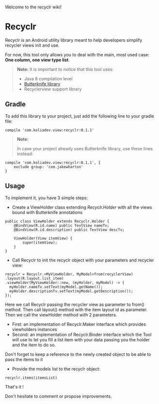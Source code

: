 Welcome to the recyclr wiki!


Recyclr
===================


Recyclr is an Android utility library meant to help developers simplify recycler views init and use.

For now, this tool only allows you to deal with the main, most used case: **One column, one view type list**.


> **Note:**
> It is important to notice that this tool uses:
>
> - Java 8 compilation level
> - [Butterknife library](http://jakewharton.github.io/butterknife/)
> - Recyclerview support library


Gradle
-----------

To add this library to your project, just add the following line to your gradle file:
```
compile 'com.koliadev.view:recyclr:0.1.1'
```

> **Note:**
>
> In case your project already uses Butterknife library, use these lines instead:
```
compile 'com.koliadev.view:recyclr:0.1.1', {
	exclude group: 'com.jakewharton'
}
```


Usage
-----------

To implement it, you have 3 simple steps:

- Create a ViewHolder class extending *Recyclr.Holder* with all the views bound with Butterknife annotations

```
public class ViewHolder extends Recyclr.Holder {
	@BindView(R.id.name) public TextView nameTv;
	@BindView(R.id.description) public TextView descTv;

	ViewHolder(View itemView) {
		super(itemView);
	}
}
```

- Call Recyclr to init the recyclr object with your parameters and recycler view:

```
recyclr = Recyclr.<MyViewHolder, MyModel>from(recyclerView)
.layout(R.layout.list_item)
.viewHolder(MyViewHolder::new, (myHolder, myModel) -> {
  myHolder.nameTv.setText(myModel.getName());
  myHolder.descriptionTv.setText(myModel.getDescription());
});
```
Here we call Recyclr passing the recycler view as parameter to from() method.
Then call layout() method with the item layout id as parameter.
Then we call the viewHolder method with 2 parameters.

- First: an implementation of Recyclr.Maker interface which provides viewholders instances
- Second: an implementation of Recyclr.Binder interface which the Tool will use to let you fill a list item with your data passing you the holder and the item to do so.

Don't forget to keep a reference to the newly created object to be able to pass the items to it

- Provide the models list to the recyclr object:
```
recyclr.items(itemsList)
```


That's it !

Don't hesitate to comment or propose improvements.
